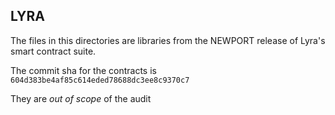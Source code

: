 ## LYRA
The files in this directories are libraries from the NEWPORT release of Lyra's smart contract suite.

The commit sha for the contracts is `604d383be4af85c614eded78688dc3ee8c9370c7`

They are *out of scope* of the audit
